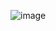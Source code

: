 ![image](https://github.com/Anuj-Codes/DSA_WIth_Python_Practice/assets/92272579/780af380-132f-4807-888b-f1cb8a2e499b)
